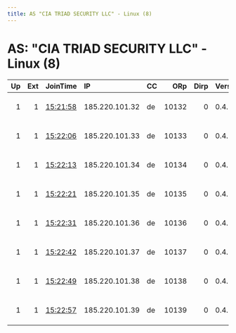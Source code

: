 ```yaml
---
title: AS "CIA TRIAD SECURITY LLC" - Linux (8)
---
```


# AS: "CIA TRIAD SECURITY LLC" - Linux (8)

|   Up |   Ext | JoinTime                                                                                              | IP             | CC   |   ORp |   Dirp | Version   | Contact                   | Nickname      |   eFamMembers |
|-----:|------:|:------------------------------------------------------------------------------------------------------|:---------------|:-----|------:|-------:|:----------|:--------------------------|:--------------|--------------:|
|    1 |     1 | [15:21:58](https://nusenu.github.io/OrNetStats/w/relay/66DC72666E7BF8E3E7EB3E980D4E265C5435AFB9.html) | 185.220.101.32 | de   | 10132 |      0 | 0.4.6.8   | abuse@for-privacy.net ema | ForPrivacyNET |            40 |
|    1 |     1 | [15:22:06](https://nusenu.github.io/OrNetStats/w/relay/0036FA36AB435FD5D0F640626636867EBFB72C68.html) | 185.220.101.33 | de   | 10133 |      0 | 0.4.6.8   | abuse@for-privacy.net ema | ForPrivacyNET |            40 |
|    1 |     1 | [15:22:13](https://nusenu.github.io/OrNetStats/w/relay/5B7EA9EDEE7C144ABC28EB86C52C1353E753A008.html) | 185.220.101.34 | de   | 10134 |      0 | 0.4.6.8   | abuse@for-privacy.net ema | ForPrivacyNET |            40 |
|    1 |     1 | [15:22:21](https://nusenu.github.io/OrNetStats/w/relay/ADA94C48F2D9A0ED0AEB65311C0D1D5CB38E13E2.html) | 185.220.101.35 | de   | 10135 |      0 | 0.4.6.8   | abuse@for-privacy.net ema | ForPrivacyNET |            40 |
|    1 |     1 | [15:22:31](https://nusenu.github.io/OrNetStats/w/relay/C32905D18F2B0A104B039A10ED41C3D0C0BDF03A.html) | 185.220.101.36 | de   | 10136 |      0 | 0.4.6.8   | abuse@for-privacy.net ema | ForPrivacyNET |            40 |
|    1 |     1 | [15:22:42](https://nusenu.github.io/OrNetStats/w/relay/547B98B764B0CC7EE454DF1BEE517D2C50B6223B.html) | 185.220.101.37 | de   | 10137 |      0 | 0.4.6.8   | abuse@for-privacy.net ema | ForPrivacyNET |            40 |
|    1 |     1 | [15:22:49](https://nusenu.github.io/OrNetStats/w/relay/D80F649226CC96BBE0FF7B45B3791901569FE5AC.html) | 185.220.101.38 | de   | 10138 |      0 | 0.4.6.8   | abuse@for-privacy.net ema | ForPrivacyNET |            40 |
|    1 |     1 | [15:22:57](https://nusenu.github.io/OrNetStats/w/relay/FC728F329C92D67A435EFBA1D34B5933DAA60F62.html) | 185.220.101.39 | de   | 10139 |      0 | 0.4.6.8   | abuse@for-privacy.net ema | ForPrivacyNET |            40 |
